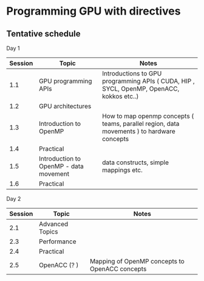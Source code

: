 # Programming GPU with directives

## Tentative schedule

Day 1

| Session | Topic | Notes 
--- | --- | ---- 
 | 1.1 | GPU programming APIs | Introductions to GPU programming APIs ( CUDA, HIP , SYCL, OpenMP, OpenACC, kokkos etc..) |
| 1.2 | GPU architectures | | 
| 1.3 | Introduction to OpenMP | How to map openmp concepts ( teams, parallel region, data movements ) to hardware concepts | 
| 1.4 | Practical |
| 1.5 |  Introduction to OpenMP - data movement | data constructs, simple mappings etc. | 
| 1.6 | Practical |

Day 2

| Session | Topic | Notes 
--- | --- | ---- 
 2.1 | Advanced Topics |
 2.3 | Performance |
 2.4 | Practical |
 2.5 | OpenACC (? ) | Mapping of OpenMP concepts to OpenACC concepts
